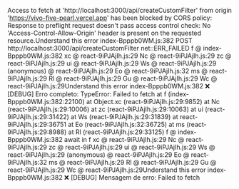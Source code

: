 Access to fetch at 'http://localhost:3000/api/createCustomFilter' from origin 'https://vivo-five-pearl.vercel.app' has been blocked by CORS policy: Response to preflight request doesn't pass access control check: No 'Access-Control-Allow-Origin' header is present on the requested resource.Understand this error
index-Bpppb0WM.js:382  POST http://localhost:3000/api/createCustomFilter net::ERR_FAILED
f @ index-Bpppb0WM.js:382
xc @ react-9iPJAjIh.js:29
Nc @ react-9iPJAjIh.js:29
zc @ react-9iPJAjIh.js:29
ui @ react-9iPJAjIh.js:29
Ws @ react-9iPJAjIh.js:29
(anonymous) @ react-9iPJAjIh.js:29
Eo @ react-9iPJAjIh.js:32
ms @ react-9iPJAjIh.js:29
Rl @ react-9iPJAjIh.js:29
Gu @ react-9iPJAjIh.js:29
Wc @ react-9iPJAjIh.js:29Understand this error
index-Bpppb0WM.js:382 ❌ [DEBUG] Erro completo: TypeError: Failed to fetch
    at f (index-Bpppb0WM.js:382:22100)
    at Object.xc (react-9iPJAjIh.js:29:9852)
    at Nc (react-9iPJAjIh.js:29:10006)
    at zc (react-9iPJAjIh.js:29:10063)
    at ui (react-9iPJAjIh.js:29:31422)
    at Ws (react-9iPJAjIh.js:29:31839)
    at react-9iPJAjIh.js:29:36751
    at Eo (react-9iPJAjIh.js:32:36725)
    at ms (react-9iPJAjIh.js:29:8988)
    at Rl (react-9iPJAjIh.js:29:33125)
f @ index-Bpppb0WM.js:382
await in f
xc @ react-9iPJAjIh.js:29
Nc @ react-9iPJAjIh.js:29
zc @ react-9iPJAjIh.js:29
ui @ react-9iPJAjIh.js:29
Ws @ react-9iPJAjIh.js:29
(anonymous) @ react-9iPJAjIh.js:29
Eo @ react-9iPJAjIh.js:32
ms @ react-9iPJAjIh.js:29
Rl @ react-9iPJAjIh.js:29
Gu @ react-9iPJAjIh.js:29
Wc @ react-9iPJAjIh.js:29Understand this error
index-Bpppb0WM.js:382 ❌ [DEBUG] Mensagem de erro: Failed to fetch